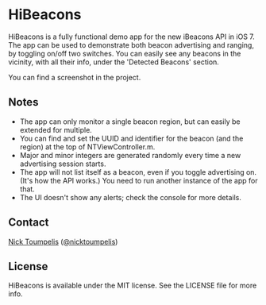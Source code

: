 HiBeacons
=========

HiBeacons is a fully functional demo app for the new iBeacons API in iOS 7. The app can be used to demonstrate both beacon advertising and ranging, by toggling on/off two switches. You can easily see any beacons in the vicinity, with all their info, under the 'Detected Beacons' section.

You can find a screenshot in the project.

## Notes

* The app can only monitor a single beacon region, but can easily be extended for multiple.
* You can find and set the UUID and identifier for the beacon (and the region) at the top of NTViewController.m. 
* Major and minor integers are generated randomly every time a new advertising session starts. 
* The app will not list itself as a beacon, even if you toggle advertising on. (It's how the API works.) You need to run another instance of the app for that.
* The UI doesn't show any alerts; check the console for more details.

## Contact

[Nick Toumpelis](http://github.com/nicktoumpelis) ([@nicktoumpelis](https://twitter.com/nicktoumpelis))

## License

HiBeacons is available under the MIT license. See the LICENSE file for more info.
